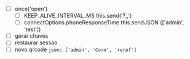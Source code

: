 - [ ]  once('open')
    - [ ] KEEP_ALIVE_INTERVAL_MS this.send('?,,')
    - [ ] connectOptions.phoneResponseTime this.sendJSON (['admin', 'test'])
- [ ] gerar chaves
- [ ] restaurar sessao
- [ ] novo qrcode `json: ['admin', 'Conn', 'reref']`